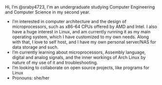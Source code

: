 Hi, I’m @sraby4723, I'm an undergraduate studying Computer Engineering and Computer Science in my second year.
- I’m interested in computer architecture and the design of microprocessors, such as x86-64 CPUs offered by AMD and Intel. I also have a huge interest in Linux, and am currently running it as my main operating system, which I have customized to my own needs. Along with that, I love to self host, and I have my own personal server/NAS for data storage and such.
- I’m currently learning about microprocessors, Assembly language, digital and analog signals, and the inner workings of Arch Linux by nature of my use of it and troubleshooting.
- I’m looking to collaborate on open source projects, like programs for Linux
- Pronouns: she/her

<!---
sraby4723/sraby4723 is a ✨ special ✨ repository because its `README.md` (this file) appears on your GitHub profile.
You can click the Preview link to take a look at your changes.
--->
